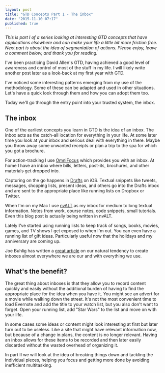 ```yaml
---
layout: post
title: "GTD Concepts Part 1 - The inbox"
date: "2015-11-10 07:17"
published: true
---
```




_This is part I of a series looking at interesting GTD concepts that have applications elsewhere and can make your life a little bit more friction free. Next part is about the idea of segmentation of actions. Please enjoy, leave a comment below, and thank you for reading._

I've been practicing David Allen's GTD, having achieved a good level of awareness and control of most of the stuff in my life. I will likely write another post later as a look-back at my first year with GTD.

I've noticed some interesting patterns emerging from my use of the methodology. Some of these can be adapted and used in other situations. Let's have a quick look through them and how you can adopt them too.

Today we'll go through the entry point into your trusted system, the inbox.

## The inbox

One of the earliest concepts you learn in GTD is the idea of an inbox. The inbox acts as the catch-all location for everything in your life. At some later time you look at your inbox and serious deal with everything in there. Maybe you throw away some unwanted receipts or plan a trip to the spa for which you got a brochure.

For action-tracking I use [OmniFocus](https://www.omnigroup.com/omnifocus) which provides you with an inbox. At home I have an inbox where bills, letters, post-its, brochures, and other materials get dropped into.

Capturing on the go happens in [Drafts](http://agiletortoise.com/drafts/) on iOS. Textual snippets like tweets, messages, shopping lists, present ideas, and others go into the Drafts inbox and are sent to the appropriate place like running lists on Dropbox or Twitter.

When I'm on my Mac I use [nvALT](http://brettterpstra.com/projects/nvalt/) as my inbox for medium to long textual information. Notes from work, course notes, code snippets, small tutorials. Even this blog post is actually being written in nvALT.

Lately I've started using running lists to keep track of songs, books, movies, games, and TV shows I get exposed to when I'm out. You can even have a running list of gift ideas. Particularly useful now that the holidays and my anniversary are coming up.

Joe Buhlig has written a [great article](http://joebuhlig.com/inbox/) on our natural tendency to create inboxes almost everywhere we are our and with everything we use.

## What's the benefit?

The great thing about inboxes is that they allow you to record content quickly and easily without the additional burden of having to find the appropriate place for the idea when you have it. You might see an advert for a movie while walking down the street. It's not the most convenient time to load Evernote and add the title to your watch list, but you also don't want to forget. Open your running list, add "Star Wars" to the list and move on with your life.

In some cases some ideas or content might look interesting at first but later turn out to be useless. Like a site that might have relevant information now, but because of a change in plans, the content is no longer relevant. Having an inbox allows for these items to be recorded and then later easily discarded without the wasted overhead of organizing it.

In part II we will look at the idea of breaking things down and tackling the individual pieces, helping you focus and getting more done by avoiding inefficient multitasking.
